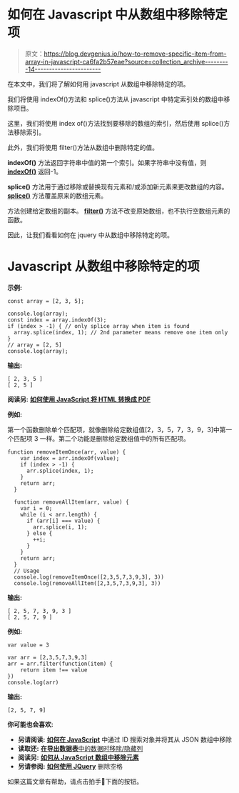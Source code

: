 # 如何在 Javascript 中从数组中移除特定项

> 原文：<https://blog.devgenius.io/how-to-remove-specific-item-from-array-in-javascript-ca6fa2b57eae?source=collection_archive---------14----------------------->

在本文中，我们将了解如何用 javascript 从数组中移除特定的项。

我们将使用 indexOf()方法和 splice()方法从 javascript 中特定索引处的数组中移除项目。

这里，我们将使用 index of()方法找到要移除的数组的索引，然后使用 splice()方法移除索引。

此外，我们将使用 filter()方法从数组中删除特定的值。

**indexOf()** 方法返回字符串中值的第一个索引。如果字符串中没有值，则 [**indexOf()**](https://developer.mozilla.org/en-US/docs/Web/JavaScript/Reference/Global_Objects/Array/indexOf) 返回-1。

**splice()** 方法用于通过移除或替换现有元素和/或添加新元素来更改数组的内容。 [**splice()**](https://developer.mozilla.org/en-US/docs/Web/JavaScript/Reference/Global_Objects/Array/splice) 方法覆盖原来的数组元素。

方法创建给定数组的副本。 [**filter()**](https://developer.mozilla.org/en-US/docs/Web/JavaScript/Reference/Global_Objects/Array/filter) 方法不改变原始数组，也不执行空数组元素的函数。

因此，让我们看看如何在 jquery 中从数组中移除特定的项。

# Javascript 从数组中移除特定的项

**示例:**

```
const array = [2, 3, 5];

console.log(array);
const index = array.indexOf(3);
if (index > -1) { // only splice array when item is found
  array.splice(index, 1); // 2nd parameter means remove one item only
}
// array = [2, 5]
console.log(array);
```

**输出:**

```
[ 2, 3, 5 ]
[ 2, 5 ]
```

**阅读另:** [**如何使用 JavaScript 将 HTML 转换成 PDF**](https://websolutionstuff.com/post/how-to-convert-html-to-pdf-using-javascript)

**例如:**

第一个函数删除单个匹配项，就像删除给定数组值[2，3，5，7，3，9，3]中第一个匹配项 3 一样。第二个功能是删除给定数组值中的所有匹配项。

```
function removeItemOnce(arr, value) {
    var index = arr.indexOf(value);
    if (index > -1) {
      arr.splice(index, 1);
    }
    return arr;
  }

  function removeAllItem(arr, value) {
    var i = 0;
    while (i < arr.length) {
      if (arr[i] === value) {
        arr.splice(i, 1);
      } else {
        ++i;
      }
    }
    return arr;
  }
  // Usage
  console.log(removeItemOnce([2,3,5,7,3,9,3], 3))
  console.log(removeAllItem([2,3,5,7,3,9,3], 3))
```

**输出:**

```
[ 2, 5, 7, 3, 9, 3 ]
[ 2, 5, 7, 9 ]
```

**例如:**

```
var value = 3

var arr = [2,3,5,7,3,9,3]
arr = arr.filter(function(item) {
    return item !== value
})
console.log(arr)
```

**输出:**

```
[2, 5, 7, 9]
```

**你可能也会喜欢:**

*   **另请阅读:** [**如何在 JavaScript**](https://websolutionstuff.com/post/how-to-search-object-by-id-and-remove-it-from-json-array-in-javascript) 中通过 ID 搜索对象并将其从 JSON 数组中移除
*   **读取还:** [**在导出数据表**中的数据时移除/隐藏列](https://websolutionstuff.com/post/remove-hide-columns-while-export-data-in-datatable)
*   **阅读另:** [**如何从 JavaScript 数组中移除元素**](https://websolutionstuff.com/post/how-to-remove-elements-from-javascript-array)
*   **另请参阅:** [**如何使用 JQuery**](https://websolutionstuff.com/post/how-to-remove-spaces-using-jquery) 删除空格

如果这篇文章有帮助，请点击拍手👏下面的按钮。